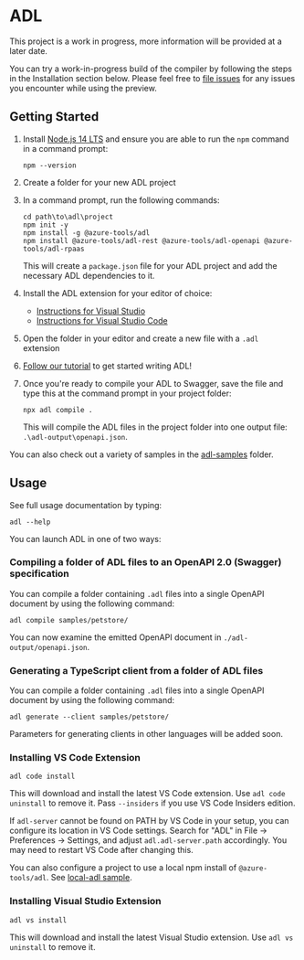 # ADL

This project is a work in progress, more information will be provided at a later
date.

You can try a work-in-progress build of the compiler by following the steps in
the Installation section below.  Please feel free to [file
issues](https://github.com/Azure/adl/issues) for any issues you encounter while
using the preview.

## Getting Started

1. Install [Node.js 14 LTS](https://nodejs.org/en/download/) and ensure you are able to run the `npm` command in a command prompt:

   ```
   npm --version
   ```

2. Create a folder for your new ADL project

3. In a command prompt, run the following commands:

   ```
   cd path\to\adl\project
   npm init -y
   npm install -g @azure-tools/adl
   npm install @azure-tools/adl-rest @azure-tools/adl-openapi @azure-tools/adl-rpaas
   ```

   This will create a `package.json` file for your ADL project and add the necessary ADL dependencies to it.

4. Install the ADL extension for your editor of choice:

   - [Instructions for Visual Studio](#installing-visual-studio-extension)
   - [Instructions for Visual Studio Code](#installing-vs-code-extension)

5. Open the folder in your editor and create a new file with a `.adl` extension

6. [Follow our tutorial](docs/tutorial.md) to get started writing ADL!

7. Once you're ready to compile your ADL to Swagger, save the file and type this at the command prompt in your project folder:

   ```
   npx adl compile .
   ```

   This will compile the ADL files in the project folder into one output file: `.\adl-output\openapi.json`.

You can also check out a variety of samples in the [adl-samples](packages/adl-samples/) folder.

## Usage

See full usage documentation by typing:

```
adl --help
```

You can launch ADL in one of two ways:

### Compiling a folder of ADL files to an OpenAPI 2.0 (Swagger) specification

You can compile a folder containing `.adl` files into a single OpenAPI document by
using the following command:

```
adl compile samples/petstore/
```

You can now examine the emitted OpenAPI document in `./adl-output/openapi.json`.

### Generating a TypeScript client from a folder of ADL files

You can compile a folder containing `.adl` files into a single OpenAPI document by
using the following command:

```
adl generate --client samples/petstore/
```

Parameters for generating clients in other languages will be added soon.


### Installing VS Code Extension

```
adl code install
```

This will download and install the latest VS Code extension. Use `adl code
uninstall` to remove it. Pass `--insiders` if you use VS Code Insiders edition.

If `adl-server` cannot be found on PATH by VS Code in your setup, you can
configure its location in VS Code settings. Search for "ADL" in File ->
Preferences -> Settings, and adjust `adl.adl-server.path` accordingly. You may
need to restart VS Code after changing this.

You can also configure a project to use a local npm install of
`@azure-tools/adl`. See [local-adl sample](packages/adl/samples/local-adl).


### Installing Visual Studio Extension

```
adl vs install
```

This will download and install the latest Visual Studio extension. Use `adl vs
uninstall` to remove it.
